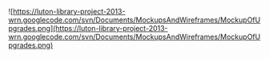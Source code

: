 ![https://luton-library-project-2013-wrn.googlecode.com/svn/Documents/MockupsAndWireframes/MockupOfUpgrades.png](https://luton-library-project-2013-wrn.googlecode.com/svn/Documents/MockupsAndWireframes/MockupOfUpgrades.png)
